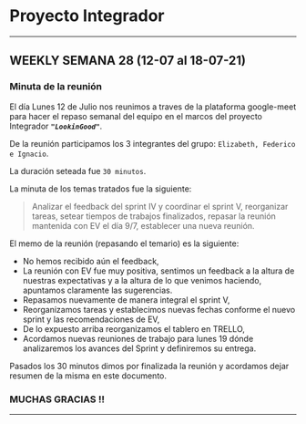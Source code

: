 
# Proyecto Integrador

--------------------------------
## WEEKLY SEMANA 28 (12-07 al 18-07-21)

### Minuta de la reunión

El día Lunes 12 de Julio nos reunimos a traves de la plataforma google-meet
para hacer el repaso semanal del equipo en el marcos del proyecto Integrador ***`"LookinGood"`***. 

De la reunión participamos los 3 integrantes del grupo: `Elizabeth, Federico e Ignacio`.

La duración seteada fue `30 minutos`.

La minuta de los temas tratados fue la siguiente:

> Analizar el feedback del sprint IV y coordinar el sprint V,
> reorganizar tareas,
> setear tiempos de trabajos finalizados,
> repasar la reunión mantenida con EV el día 9/7,
> establecer una nueva reunión. 

El memo de la reunión (repasando el temario) es la siguiente:

* No hemos recibido aún el feedback,
* La reunión con EV fue muy positiva, sentimos un feedback a la altura de nuestras expectativas y a la altura de lo que venimos haciendo, apuntamos claramente las sugerencias.
* Repasamos nuevamente de manera integral el sprint V,
* Reorganizamos tareas y establecimos nuevas fechas conforme el nuevo sprint y las recomendaciones de EV,
* De lo expuesto arriba reorganizamos el tablero en TRELLO,
* Acordamos nuevas reuniones de trabajo para lunes 19 dónde analizaremos los avances del Sprint y definiremos su entrega.


Pasados los 30 minutos dimos por finalizada la reunión y acordamos dejar resumen de la misma en este documento.

### MUCHAS GRACIAS !!
--------------------------------